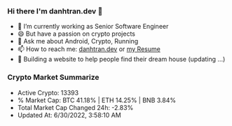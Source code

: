 ### Hi there I'm danhtran.dev 👋

- 🔭 I’m currently working as Senior Software Engineer
- 😄 But have a passion on crypto projects
- 💬 Ask me about Android, Crypto, Running 
- 📫 How to reach me: <a href="https://danhtran.dev" target="_blank">danhtran.dev</a> or <a href="Developer-Resume.pdf" target="_blank">my Resume</a>
- 🌱 Building a website to help people find their dream house (updating ...)

### Crypto Market Summarize
- Active Crypto: 13393
- % Market Cap: BTC 41.18% | ETH 14.25% | BNB 3.84%
- Total Market Cap Changed 24h: -2.83%
- Updated At: 6/30/2022, 3:58:10 AM

